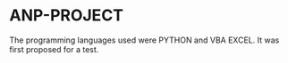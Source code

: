 # ANP-PROJECT
The programming languages used were PYTHON and VBA EXCEL.  It was first proposed for a test.
